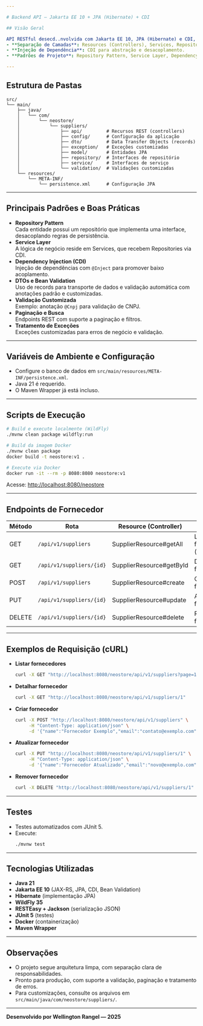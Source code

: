 ```yaml
---

# Backend API — Jakarta EE 10 + JPA (Hibernate) + CDI

## Visão Geral

API RESTful desecd..nvolvida com Jakarta EE 10, JPA (Hibernate) e CDI, seguindo princípios de:
- **Separação de Camadas**: Resources (Controllers), Services, Repositories e Entities.
- **Injeção de Dependência**: CDI para abstração e desacoplamento.
- **Padrões de Projeto**: Repository Pattern, Service Layer, Dependency Injection, DTOs e Validação Bean Validation.

---
```


## Estrutura de Pastas

```
src/
└── main/
    ├── java/
    │   └── com/
    │       └── neostore/
    │           └── suppliers/
    │               ├── api/         # Recursos REST (controllers)
    │               ├── config/      # Configuração da aplicação
    │               ├── dto/         # Data Transfer Objects (records)
    │               ├── exception/   # Exceções customizadas
    │               ├── model/       # Entidades JPA
    │               ├── repository/  # Interfaces de repositório
    │               ├── service/     # Interfaces de serviço
    │               └── validation/  # Validações customizadas
    └── resources/
        └── META-INF/
            └── persistence.xml      # Configuração JPA
```

---

## Principais Padrões e Boas Práticas

- **Repository Pattern**  
  Cada entidade possui um repositório que implementa uma interface, desacoplando regras de persistência.
- **Service Layer**  
  A lógica de negócio reside em Services, que recebem Repositories via CDI.
- **Dependency Injection (CDI)**  
  Injeção de dependências com `@Inject` para promover baixo acoplamento.
- **DTOs e Bean Validation**  
  Uso de records para transporte de dados e validação automática com anotações padrão e customizadas.
- **Validação Customizada**  
  Exemplo: anotação `@Cnpj` para validação de CNPJ.
- **Paginação e Busca**  
  Endpoints REST com suporte a paginação e filtros.
- **Tratamento de Exceções**  
  Exceções customizadas para erros de negócio e validação.

---

## Variáveis de Ambiente e Configuração

- Configure o banco de dados em `src/main/resources/META-INF/persistence.xml`.
- Java 21 é requerido.
- O Maven Wrapper já está incluso.

---

## Scripts de Execução

```bash
# Build e execute localmente (WildFly)
./mvnw clean package wildfly:run

# Build da imagem Docker
./mvnw clean package
docker build -t neostore:v1 .

# Execute via Docker
docker run -it --rm -p 8080:8080 neostore:v1
```

Acesse: [http://localhost:8080/neostore](http://localhost:8080/neostore)

---

## Endpoints de Fornecedor

| Método | Rota                        | Resource (Controller)         | Descrição                        |
|--------|-----------------------------|-------------------------------|----------------------------------|
| GET    | `/api/v1/suppliers`         | SupplierResource#getAll       | Listar fornecedores (paginado)   |
| GET    | `/api/v1/suppliers/{id}`    | SupplierResource#getById      | Detalhar fornecedor              |
| POST   | `/api/v1/suppliers`         | SupplierResource#create       | Criar fornecedor                 |
| PUT    | `/api/v1/suppliers/{id}`    | SupplierResource#update       | Atualizar fornecedor             |
| DELETE | `/api/v1/suppliers/{id}`    | SupplierResource#delete       | Remover fornecedor               |

---

## Exemplos de Requisição (cURL)

- **Listar fornecedores**
  ```bash
  curl -X GET "http://localhost:8080/neostore/api/v1/suppliers?page=1&pageSize=10"
  ```
- **Detalhar fornecedor**
  ```bash
  curl -X GET "http://localhost:8080/neostore/api/v1/suppliers/1"
  ```
- **Criar fornecedor**
  ```bash
  curl -X POST "http://localhost:8080/neostore/api/v1/suppliers" \
       -H "Content-Type: application/json" \
       -d '{"name":"Fornecedor Exemplo","email":"contato@exemplo.com","description":"Fornecedor de produtos diversos","cnpj":"12.345.678/0001-90"}'
  ```
- **Atualizar fornecedor**
  ```bash
  curl -X PUT "http://localhost:8080/neostore/api/v1/suppliers/1" \
       -H "Content-Type: application/json" \
       -d '{"name":"Fornecedor Atualizado","email":"novo@exemplo.com","description":"Nova descrição","cnpj":"12.345.678/0001-90"}'
  ```
- **Remover fornecedor**
  ```bash
  curl -X DELETE "http://localhost:8080/neostore/api/v1/suppliers/1"
  ```

---

## Testes

- Testes automatizados com JUnit 5.
- Execute:  
  ```bash
  ./mvnw test
  ```

---

## Tecnologias Utilizadas

- **Java 21**
- **Jakarta EE 10** (JAX-RS, JPA, CDI, Bean Validation)
- **Hibernate** (implementação JPA)
- **WildFly 35**
- **RESTEasy + Jackson** (serialização JSON)
- **JUnit 5** (testes)
- **Docker** (containerização)
- **Maven Wrapper**

---

## Observações

- O projeto segue arquitetura limpa, com separação clara de responsabilidades.
- Pronto para produção, com suporte a validação, paginação e tratamento de erros.
- Para customizações, consulte os arquivos em `src/main/java/com/neostore/suppliers/`.

---

**Desenvolvido por Wellington Rangel — 2025**
